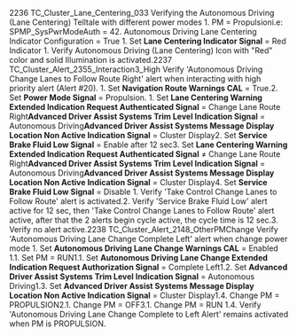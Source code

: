2236 TC_Cluster_Lane_Centering_033 Verifying the Autonomous Driving (Lane Centering) Telltale with different power modes 1. PM = Propulsioni.e: SPMP_SysPwrModeAuth = 42. Autonomous Driving Lane Centering Indicator Configuration = True 1. Set **Lane Centering Indicator Signal** = Red Indicator 1. Verify Autonomous Driving (Lane Centering) Icon with "Red" color and solid Illumination is activated.2237 TC_Cluster_Alert_2355_Interaction3_High Verify 'Autonomous Driving Change Lanes to Follow Route Right' alert when interacting with high priority alert (Alert #20). 1. Set **Navigation Route Warnings CAL** = True.2. Set **Power Mode Signal** = Propulsion. 1. Set **Lane Centering Warning Extended Indication Request Authenticated Signal** = Change Lane Route Right**Advanced Driver Assist Systems Trim Level Indication Signal** = Autonomous Driving**Advanced Driver Assist Systems Message Display Location Non Active Indication Signal** = Cluster Display2. Set **Service Brake Fluid Low Signal** = Enable after 12 sec3. Set **Lane Centering Warning Extended Indication Request Authenticated Signal** ≠ Change Lane Route Right**Advanced Driver Assist Systems Trim Level Indication Signal** = Autonomous Driving**Advanced Driver Assist Systems Message Display Location Non Active Indication Signal** = Cluster Display4. Set **Service Brake Fluid Low Signal** = Disable 1. Verify 'Take Control Change Lanes to Follow Route' alert is activated.2. Verify 'Service Brake Fluid Low' alert active for 12 sec, then 'Take Control Change Lanes to Follow Route' alert active, after that the 2 alerts begin cycle active, the cycle time is 12 sec.3. Verify no alert active.2238 TC_Cluster_Alert_2148_OtherPMChange Verify 'Autonomous Driving Lane Change Complete Left' alert when change power mode 1. Set **Autonomous Driving Lane Change Warnings CAL** = Enabled 1.1. Set PM = RUN1.1. Set **Autonomous Driving Lane Change Extended Indication Request Authorization Signal** = Complete Left1.2. Set **Advanced Driver Assist Systems Trim Level Indication Signal** = Autonomous Driving1.3. Set **Advanced Driver Assist Systems Message Display Location Non Active Indication Signal** = Cluster Display1.4. Change PM = PROPULSION2.1. Change PM = OFF3.1. Change PM = RUN 1.4. Verify 'Autonomous Driving Lane Change Complete to Left Alert' remains activated when PM is PROPULSION.